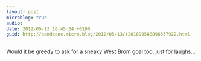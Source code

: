 ```yaml
---
layout: post
microblog: true
audio: 
date: 2012-05-13 16:45:04 +0100
guid: http://samdeane.micro.blog/2012/05/13/t201699588896337922.html
---
```

Would it be greedy to ask for a sneaky West Brom goal too, just for laughs...
